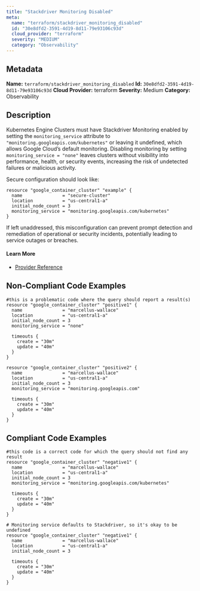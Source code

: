 ```yaml
---
title: "Stackdriver Monitoring Disabled"
meta:
  name: "terraform/stackdriver_monitoring_disabled"
  id: "30e8dfd2-3591-4d19-8d11-79e93106c93d"
  cloud_provider: "terraform"
  severity: "MEDIUM"
  category: "Observability"
---
```

## Metadata
**Name:** `terraform/stackdriver_monitoring_disabled`
**Id:** `30e8dfd2-3591-4d19-8d11-79e93106c93d`
**Cloud Provider:** terraform
**Severity:** Medium
**Category:** Observability
## Description
Kubernetes Engine Clusters must have Stackdriver Monitoring enabled by setting the `monitoring_service` attribute to `"monitoring.googleapis.com/kubernetes"` or leaving it undefined, which allows Google Cloud’s default monitoring. Disabling monitoring by setting `monitoring_service = "none"` leaves clusters without visibility into performance, health, or security events, increasing the risk of undetected failures or malicious activity. 

Secure configuration should look like:

```
resource "google_container_cluster" "example" {
  name               = "secure-cluster"
  location           = "us-central1-a"
  initial_node_count = 3
  monitoring_service = "monitoring.googleapis.com/kubernetes"
}
```
If left unaddressed, this misconfiguration can prevent prompt detection and remediation of operational or security incidents, potentially leading to service outages or breaches.

#### Learn More

 - [Provider Reference](https://registry.terraform.io/providers/hashicorp/google/latest/docs/resources/container_cluster#monitoring_service)

## Non-Compliant Code Examples
```gcp
#this is a problematic code where the query should report a result(s)
resource "google_container_cluster" "positive1" {
  name               = "marcellus-wallace"
  location           = "us-central1-a"
  initial_node_count = 3
  monitoring_service = "none"

  timeouts {
    create = "30m"
    update = "40m"
  }
}

resource "google_container_cluster" "positive2" {
  name               = "marcellus-wallace"
  location           = "us-central1-a"
  initial_node_count = 3
  monitoring_service = "monitoring.googleapis.com"

  timeouts {
    create = "30m"
    update = "40m"
  }
}
```

## Compliant Code Examples
```gcp
#this code is a correct code for which the query should not find any result
resource "google_container_cluster" "negative1" {
  name               = "marcellus-wallace"
  location           = "us-central1-a"
  initial_node_count = 3
  monitoring_service = "monitoring.googleapis.com/kubernetes"

  timeouts {
    create = "30m"
    update = "40m"
  }
}

# Monitoring service defaults to Stackdriver, so it's okay to be undefined
resource "google_container_cluster" "negative1" {
  name               = "marcellus-wallace"
  location           = "us-central1-a"
  initial_node_count = 3
  
  timeouts {
    create = "30m"
    update = "40m"
  }
}
```